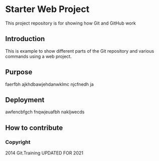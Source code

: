 # Starter Web Project

This project repository is for showing how Git and GitHub work

## Introduction

This is example to show different parts of the Git repository and various commands using a web project.

## Purpose

faerfbh ajkhdbawjehdanwklmc njcfnedh ja

## Deployment
awfencbfgch fnqwjeuafbh nakljwecds

## How to contribute

### Copyright

2014 Git.Training UPDATED FOR 2021